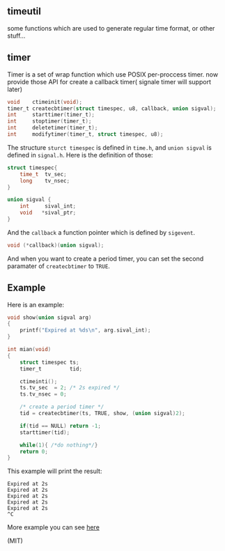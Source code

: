## timeutil

some functions  which are used to generate regular time format, or other stuff...

## timer

Timer is a set of wrap function which use POSIX per-proccess timer. now provide those API for create a callback timer( signale timer will support later)

```c
void    ctimeinit(void);
timer_t createcbtimer(struct timespec, u8, callback, union sigval);
int     starttimer(timer_t);
int     stoptimer(timer_t);
int 	deletetimer(timer_t);
int     modifytimer(timer_t, struct timespec, u8);
```

The structure `sturct timespec` is defined in `time.h`, and `union sigval` is defined in `signal.h`. Here is the definition of those:

```c
struct timespec{
	time_t  tv_sec;
	long    tv_nsec;
}

union sigval {
	int 	sival_int;
	void   *sival_ptr;
}
```

And the `callback` a function pointer which is defined by `sigevent`.

```c
void (*callback)(union sigval);
```

And when you want to create a period timer, you can set the second paramater of `createcbtimer` to `TRUE`.
## Example

Here is an example:

```c 
void show(union sigval arg)
{
	printf("Expired at %ds\n", arg.sival_int);
}

int mian(void)
{
	struct timespec ts;
	timer_t         tid;

	ctimeinti();
	ts.tv_sec  = 2; /* 2s expired */
	ts.tv_nsec = 0;

	/* create a period timer */
	tid = createcbtimer(ts, TRUE, show, (union sigval)2);

	if(tid == NULL) return -1;
	starttimer(tid);

	while(1){ /*do nothing*/}
	return 0;
}
```

This example will print the result:

```shell
Expired at 2s
Expired at 2s
Expired at 2s
Expired at 2s
Expired at 2s
^C
```
More example you can see [here](https://github.com/JesseEisen/timeutil/blob/master/timer/example.c)


(MIT)
